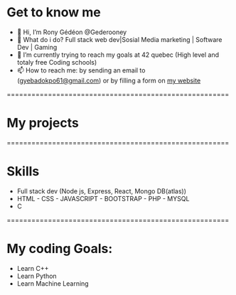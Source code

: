 # Get to know me

- 👋 Hi, I’m Rony Gédéon @Gederooney
- 👀 What do i do? Full stack web dev|Sosial Media marketing | Software Dev | Gaming
- 🌱 I’m currently trying to reach my goals at 42 quebec (High level and totaly free Coding schools)
- 📫 How to reach me: by sending an email to (gyebadokpo61@gmail.com) or  by filling a form on [my website](/)

======================================================
# My projects

======================================================
# Skills

- Full stack dev (Node js, Express, React, Mongo DB(atlas))
- HTML - CSS - JAVASCRIPT - BOOTSTRAP - PHP - MYSQL
- C 

======================================================
# My coding Goals:

- Learn C++
- Learn Python
- Learn Machine Learning
<!---
Gederooney/Gederooney is a ✨ special ✨ repository because its `README.md` (this file) appears on your GitHub profile.
You can click the Preview link to take a look at your changes.
--->
